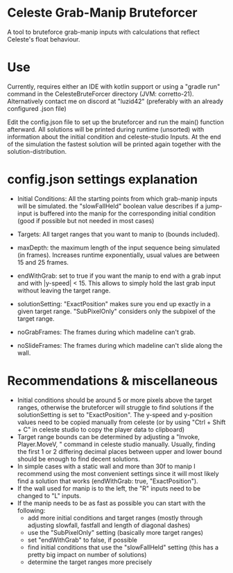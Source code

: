 # Celeste Grab-Manip Bruteforcer

A tool to bruteforce grab-manip inputs with calculations that reflect Celeste's float behaviour.

# Use

Currently, requires either an IDE with kotlin support or using a "gradle run" command in the CelesteBruteForcer directory (JVM: corretto-21).
Alternatively contact me on discord at "luzid42" (preferably with an already configured .json file)

Edit the config.json file to set up the bruteforcer and run the main() function afterward.
All solutions will be printed during runtime (unsorted) with information about the initial condition and celeste-studio Inputs.
At the end of the simulation the fastest solution will be printed again together with the solution-distribution.

# config.json settings explanation

- Initial Conditions:
All the starting points from which grab-manip inputs will be simulated.
the "slowFallHeld" boolean value describes if a jump-input is buffered into the manip 
for the corresponding initial condition (good if possible but not needed in most cases)

- Targets:
All target ranges that you want to manip to (bounds included).

- maxDepth:
the maximum length of the input sequence being simulated (in frames).
Increases runtime exponentially, usual values are between 15 and 25 frames.

- endWithGrab:
set to true if you want the manip to end with a grab input and with |y-speed| < 15.
This allows to simply hold the last grab input without leaving the target range.

- solutionSetting:
"ExactPosition" makes sure you end up exactly in a given target range.
"SubPixelOnly" considers only the subpixel of the target range.

- noGrabFrames:
The frames during which madeline can't grab.

- noSlideFrames:
The frames during which madeline can't slide along the wall.

  
# Recommendations & miscellaneous
- Initial conditions should be around 5 or more pixels above the target ranges, otherwise
the bruteforcer will struggle to find solutions if the solutionSetting is set to "ExactPosition". The y-speed and y-position values
need to be copied manually from celeste (or by using "Ctrl + Shift + C" in celeste studio to copy the player data to clipboard)
- Target range bounds can be determined by adjusting a "Invoke, Player.MoveV, " command in celeste studio manually.
Usually, finding the first 1 or 2 differing decimal places between upper and lower bound should be enough to find decent solutions.
- In simple cases with a static wall and more than 30f to manip I recommend using the most convenient settings
since it will most likely find a solution that works (endWithGrab: true, "ExactPosition").
- If the wall used for manip is to the left, the "R" inputs need to be changed to "L" inputs.
- If the manip needs to be as fast as possible you can start with the following:
  - add more initial conditions and target ranges (mostly through adjusting slowfall, fastfall and length of diagonal dashes)
  - use the "SubPixelOnly" setting (basically more target ranges)
  - set "endWithGrab" to false, if possible
  - find initial conditions that use the "slowFallHeld" setting (this has a pretty big impact on number of solutions)
  - determine the target ranges more precisely
